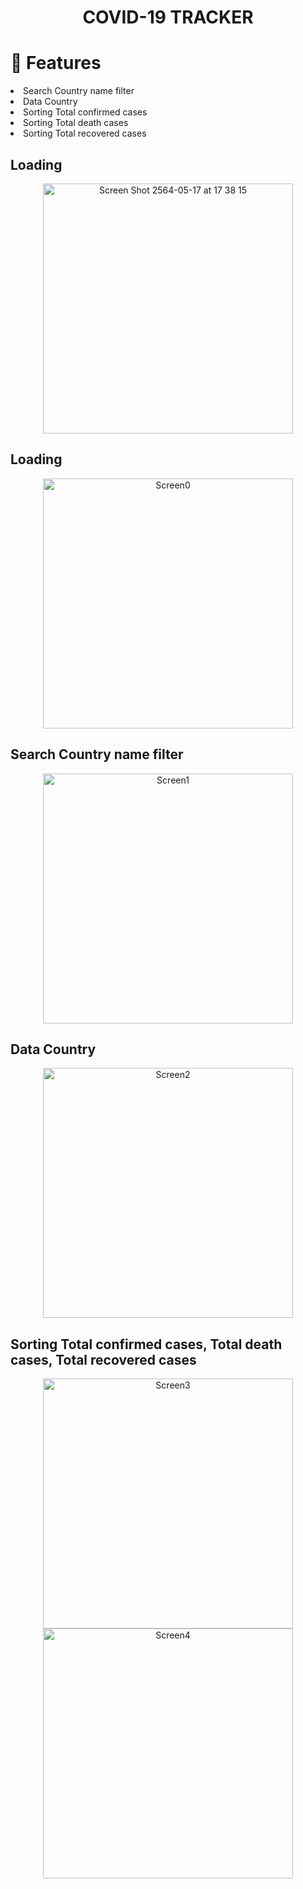 <!-- Name -->
<p>
  <h1 align="center">COVID-19 TRACKER</h1>
</p>

<h1>📱 Features </h1>
<li>Search Country name filter</li>
<li>Data Country</li>
<li>Sorting Total confirmed cases</li>
<li>Sorting Total death cases</li>
<li>Sorting Total recovered cases</li>

<h2>Loading</h2>
  <p align="center">
  <img width="400" alt="Screen Shot 2564-05-17 at 17 38 15" src="https://user-images.githubusercontent.com/32460672/118478646-54957800-b73a-11eb-913b-64b5bd44fffb.png">
  </p>
  
<h2>Loading</h2>
  <p align="center">
  <img width="400" alt="Screen0" src="https://user-images.githubusercontent.com/32460672/118478766-755dcd80-b73a-11eb-875a-9837dafc6ac5.png">
  </p>

<h2>Search Country name filter</h2>

  <p align="center">
   <img width="400" alt="Screen1" src="https://user-images.githubusercontent.com/32460672/118478107-b30e2680-b739-11eb-8bee-56dfd08afdb5.png">
  </p>

<h2>Data Country</h2>

  <p align="center">
   <img width="400" alt="Screen2" src="https://user-images.githubusercontent.com/32460672/118478282-e355c500-b739-11eb-97d9-7985de5e3eba.png">
  </p>

<h2>Sorting Total confirmed cases, Total death cases, Total recovered cases</h2>
  <p align="center">
  <img width="400" alt="Screen3" src="https://user-images.githubusercontent.com/32460672/118478453-18621780-b73a-11eb-9caf-d36fb6765564.png">
  <img width="400" alt="Screen4" src="https://user-images.githubusercontent.com/32460672/118478479-21eb7f80-b73a-11eb-8f5d-4bf16d851066.png">
  </p>
